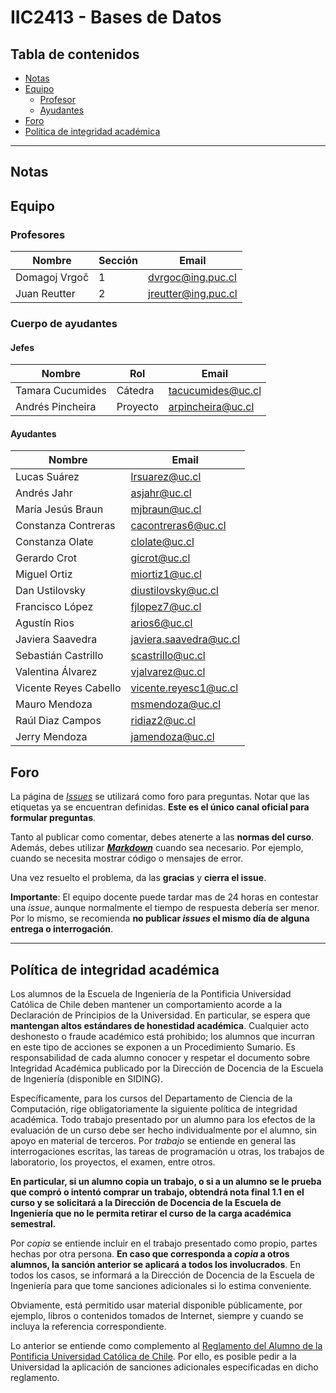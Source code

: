 # IIC2413 - Bases de Datos

## Tabla de contenidos

- [Notas](#notas)
- [Equipo](#equipo)
  - [Profesor](#profesores)
  - [Ayudantes](#ayudantes)
- [Foro](#foro)
- [Política de integridad académica](#política-de-integridad-académica)

---

## Notas


## Equipo

### Profesores

Nombre              | Sección | Email
------------------- | ------- | ---------------------
Domagoj Vrgoč       | 1       | [dvrgoc@ing.puc.cl]
Juan Reutter        | 2       | [jreutter@ing.puc.cl]

### Cuerpo de ayudantes

#### Jefes

Nombre           | Rol      | Email
---------------- |--------- | ----------------
Tamara Cucumides | Cátedra  | [tacucumides@uc.cl]
Andrés Pincheira | Proyecto | [arpincheira@uc.cl]

#### Ayudantes

Nombre                    | Email
------------------------- | ---------------------
Lucas Suárez              | [lrsuarez@uc.cl]
Andrés Jahr               | [asjahr@uc.cl]
María Jesús Braun         | [mjbraun@uc.cl]
Constanza Contreras       | [cacontreras6@uc.cl]
Constanza Olate		        | [clolate@uc.cl]
Gerardo Crot        	    | [gicrot@uc.cl]
Miguel Ortiz        	    | [miortiz1@uc.cl]
Dan Ustilovsky        	  | [diustilovsky@uc.cl]
Francisco López           | [fjlopez7@uc.cl]
Agustín Rios              | [arios6@uc.cl]
Javiera Saavedra          | [javiera.saavedra@uc.cl]
Sebastián Castrillo       | [scastrillo@uc.cl]
Valentina Álvarez         | [vjalvarez@uc.cl]
Vicente Reyes Cabello 	  | [vicente.reyesc1@uc.cl]
Mauro Mendoza             | [msmendoza@uc.cl]
Raúl Diaz Campos          | [ridiaz2@uc.cl]
Jerry Mendoza             | [jamendoza@uc.cl]

[dvrgoc@ing.puc.cl]: mailto:dvrgoc@ing.puc.cl
[jreutter@ing.puc.cl]: mailto:jreutter@ing.puc.cl

[tacucumides@uc.cl]: mailto:tacucumides@uc.cl
[arpincheira@uc.cl]: mailto:arpincheira@uc.cl

[lrsuarez@uc.cl]: mailto:lrsuarez@uc.cl
[asjahr@uc.cl]: mailto:asjahr@uc.cl
[mjbraun@uc.cl]: mailto:mjbraun@uc.cl
[cacontreras6@uc.cl]: mailto:cacontreras6@uc.cl
[clolate@uc.cl]: mailto:clolate@uc.cl
[gicrot@uc.cl]: mailto:gicrot@uc.cl
[miortiz1@uc.cl]: mailto:miortiz1@uc.cl
[diustilovsky@uc.cl]: mailto:diustilovsky@uc.cl
[fjlopez7@uc.cl]: mailto:fjlopez7@uc.cl
[arios6@uc.cl]: mailto:arios6@uc.cl
[javiera.saavedra@uc.cl]: mailto:javiera.saavedra@uc.cl
[scastrillo@uc.cl]: mailto:scastrillo@uc.cl
[vjalvarez@uc.cl]: mailto:vjalvarez@uc.cl
[vicente.reyesc1@uc.cl]: mailto:vicente.reyesc1@uc.cl
[msmendoza@uc.cl]: mailto:msmendoza@uc.cl
[ridiaz2@uc.cl]: mailto:ridiaz2@uc.cl
[jamendoza@uc.cl]: mailto:jamendoza@uc.cl

## Foro

La página de [_Issues_](https://github.com/IIC2413/Syllabus-2020-2/issues) se utilizará como foro para preguntas. Notar que las etiquetas ya se encuentran definidas. **Este es el único canal oficial para formular preguntas**.

Tanto al publicar como comentar, debes atenerte a las **normas del curso**. Además, debes utilizar **[_Markdown_](https://github.com/adam-p/markdown-here/wiki/Markdown-Cheatsheet#code)** cuando sea necesario. Por ejemplo, cuando se necesita mostrar código o mensajes de error.

Una vez resuelto el problema, da las **gracias** y **cierra el issue**.

**Importante**: El equipo docente puede tardar mas de 24 horas en contestar una _issue_, aunque normalmente el tiempo de respuesta debería ser menor. Por lo mismo, se recomienda **no publicar _issues_ el mismo día de alguna entrega o interrogación**.


---

## Política de integridad académica

Los alumnos de la Escuela de Ingeniería de la Pontificia Universidad Católica de Chile deben mantener un comportamiento acorde a la Declaración de Principios de la Universidad.  En particular, se espera que **mantengan altos estándares de honestidad académica**.  Cualquier acto deshonesto o fraude académico está prohibido; los alumnos que incurran en este tipo de acciones se exponen a un Procedimiento Sumario. Es responsabilidad de cada alumno conocer y respetar el documento sobre Integridad Académica publicado por la Dirección de Docencia de la Escuela de Ingeniería (disponible en SIDING).

Específicamente, para los cursos del Departamento de Ciencia de la Computación, rige obligatoriamente la siguiente política de integridad académica. Todo trabajo presentado por un alumno para los efectos de la evaluación de un curso debe ser hecho individualmente por el alumno, sin apoyo en material de terceros.  Por _trabajo_ se entiende en general las interrogaciones escritas, las tareas de programación u otras, los trabajos de laboratorio, los proyectos, el examen, entre otros.

**En particular, si un alumno copia un trabajo, o si a un alumno se le prueba que compró o intentó comprar un trabajo, obtendrá nota final 1.1 en el curso y se solicitará a la Dirección de Docencia de la Escuela de Ingeniería que no le permita retirar el curso de la carga académica semestral.**

Por _copia_ se entiende incluir en el trabajo presentado como propio, partes hechas por otra persona.  **En caso que corresponda a _copia_ a otros alumnos, la sanción anterior se aplicará a todos los involucrados**.  En todos los casos, se informará a la Dirección de Docencia de la Escuela de Ingeniería para que tome sanciones adicionales si lo estima conveniente.

Obviamente, está permitido usar material disponible públicamente, por ejemplo, libros o contenidos tomados de Internet, siempre y cuando se incluya la referencia correspondiente.

Lo anterior se entiende como complemento al [Reglamento del Alumno de la Pontificia Universidad Católica de Chile].  Por ello, es posible pedir a la Universidad la aplicación de sanciones adicionales especificadas en dicho reglamento.

[Reglamento del Alumno de la Pontificia Universidad Católica de Chile]: http://admisionyregistros.uc.cl/alumnos/informacion-academica/reglamentos-estudiantiles
